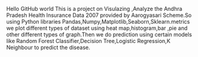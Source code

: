 Hello GitHub world
This is a project on Visulazing ,Analyze the Andhra Pradesh Health Insurance Data 2007 provided by Aarogyasari Scheme.So using 
Python libraries Pandas,Numpy,Matplotlib,Seaborn,Sklearn.metrics we plot  different types of dataset using heat map,histogram,bar ,pie and other
different types of graph.Then we do prediction using certain models like Random Forest Classifier,Decision Tree,Logistic
Regression,K Neighbour to predict the disease.
